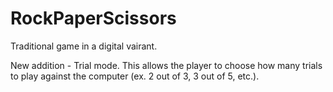 # RockPaperScissors
Traditional game in a digital vairant.

New addition - Trial mode. This allows the player to choose how many trials to play against the computer (ex. 2 out of 3, 3 out of 5, etc.).

